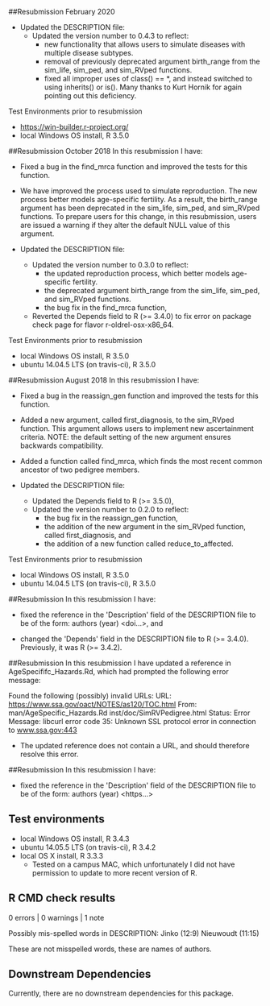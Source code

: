 ##Resubmission February 2020
- Updated the DESCRIPTION file:
    - Updated the version number to 0.4.3 to reflect:
         - new functionality that allows users to simulate diseases with multiple disease subtypes.
         - removal of previously deprecated argument birth_range from the sim_life, sim_ped, and sim_RVped functions.
         - fixed all improper uses of class() == *, and instead switched to using inherits() or is().
         Many thanks to Kurt Hornik for again pointing out this deficiency. 

Test Environments prior to resubmission
* https://win-builder.r-project.org/
* local Windows OS install, R 3.5.0


##Resubmission October 2018
In this resubmission I have:
- Fixed a bug in the find_mrca function and improved the tests for this function. 

- We have improved the process used to simulate reproduction.  The new process better models age-specific fertility. As a result, the birth_range argument has been deprecated in the sim_life, sim_ped, and sim_RVped functions.  To prepare users for this change, in this resubmission, users are issued a warning if they alter the default NULL value of this argument.

- Updated the DESCRIPTION file:
    - Updated the version number to 0.3.0 to reflect:
         - the updated reproduction process, which better models age-specific fertility.
         - the deprecated argument birth_range from the sim_life, sim_ped, and sim_RVped functions.
         - the bug fix in the find_mrca function,
    - Reverted the Depends field to R (>= 3.4.0) to fix error on package check page for flavor r-oldrel-osx-x86_64.

Test Environments prior to resubmission
* local Windows OS install, R 3.5.0
* ubuntu 14.04.5 LTS (on travis-ci), R 3.5.0


##Resubmission August 2018
In this resubmission I have:
- Fixed a bug in the reassign_gen function and improved the tests for this function. 

- Added a new argument, called first_diagnosis, to the sim_RVped function.  This argument allows users to implement new ascertainment criteria. 
  NOTE: the default setting of the new argument ensures backwards compatibility. 

- Added a function called find_mrca, which finds the most recent common ancestor of two pedigree members.


- Updated the DESCRIPTION file:
    - Updated the Depends field to R (>= 3.5.0),
    - Updated the version number to 0.2.0 to reflect:
         - the bug fix in the reassign_gen function,
         - the addition of the new argument in the sim_RVped function, called first_diagnosis, and
         - the addition of a new function called reduce_to_affected.

Test Environments prior to resubmission
* local Windows OS install, R 3.5.0
* ubuntu 14.04.5 LTS (on travis-ci), R 3.5.0


##Resubmission
In this resubmission I have:

 * fixed the reference in the 'Description' field of the DESCRIPTION file to be of the form:
 authors (year) <doi...>, and

 * changed the 'Depends' field in the DESCRIPTION file to R (>= 3.4.0). Previously, it was R (>= 3.4.2).

##Resubmission
In this resubmission I have updated a reference in AgeSpecififc_Hazards.Rd, which had prompted the following error message:
 
 Found the following (possibly) invalid URLs:
   URL: https://www.ssa.gov/oact/NOTES/as120/TOC.html
     From: man/AgeSpecific_Hazards.Rd
           inst/doc/SimRVPedigree.html
     Status: Error
     Message: libcurl error code 35:
               Unknown SSL protocol error in connection to www.ssa.gov:443
               
 * The updated reference does not contain a URL, and should therefore resolve this error.

##Resubmission
In this resubmission I have:

 * fixed the reference in the 'Description' field of the DESCRIPTION file to be of the form:
 authors (year) <https...>
 
## Test environments
* local Windows OS install, R 3.4.3
* ubuntu 14.05.5 LTS (on travis-ci), R 3.4.2
* local OS X install, R 3.3.3 
  - Tested on a campus MAC, which unfortunately I did not have permission to update to more recent version of R.

## R CMD check results
0 errors | 0 warnings | 1 note

Possibly mis-spelled words in DESCRIPTION:
  Jinko (12:9)
  Nieuwoudt (11:15)
  
These are not misspelled words, these are names of authors. 

## Downstream Dependencies
Currently, there are no downstream dependencies for this package.
